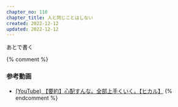 ```yaml
---
chapter_no: 110
chapter_title: 人と同じことはしない
created: 2022-12-12
updated: 2022-12-12
---
```

あとで書く

{% comment %}
### 参考動画
- [(YouTube) 【要約】心配すんな。全部上手くいく。【ヒカル】](https://www.youtube.com/watch?v=khsPp0SJgdw)
{% endcomment %}
